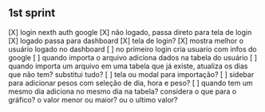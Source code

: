 ## 1st sprint

[X] login nexth auth google
[X] não logado, passa direto para tela de login
[X] logado passa para dashboard
[X] tela de login?
[X] mostra melhor o usuário logado no dashboard
[ ] no primeiro login cria usuario com infos do google
[ ] quando importa o arquivo adiciona dados na tabela do usuário
[ ] quando importa um arquivo em uma tabela que já existe, atualiza os dias que não tem? substitui tudo?
[ ] tela ou modal para importação?
[ ] sidebar para adicionar pesos com seleção de dia, hora e peso?
[ ] quando tem um mesmo dia adiciona no mesmo dia na tabela? considera o que para o gráfico? o valor menor ou maior? ou o ultimo valor?
